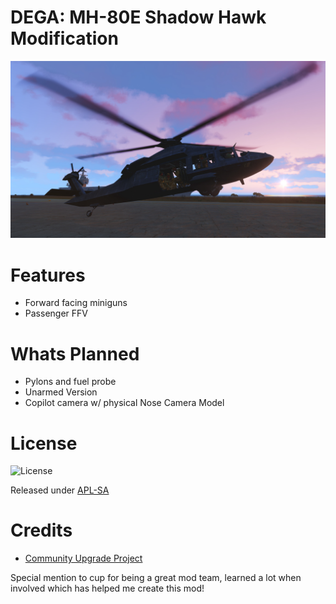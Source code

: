 DEGA: MH-80E Shadow Hawk Modification
==============

![MH80E Front View](https://raw.githubusercontent.com/deltagamer/DEGA_MH60E/main/Release_Notes/20230224150846_1.jpg)

Features
=========
* Forward facing miniguns
* Passenger FFV

Whats Planned
=========

* Pylons and fuel probe
* Unarmed Version
* Copilot camera w/ physical Nose Camera Model

License
=============

![License](https://www.bohemia.net/assets/img/licenses/APL-SA.png)

Released under [APL-SA](https://www.bohemia.net/community/licenses/arma-public-license-share-alike/)

Credits
=============

* [Community Upgrade Project](https://www.cup-arma3.org/)


Special mention to cup for being a great mod team, learned a lot when involved which has helped me create this mod!
